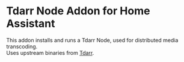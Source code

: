 # Tdarr Node Addon for Home Assistant

This addon installs and runs a Tdarr Node, used for distributed media transcoding.  
Uses upstream binaries from [Tdarr](https://docs.tdarr.io/docs/installation/windows-linux-macos).
